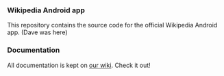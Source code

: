 ### Wikipedia Android app

This repository contains the source code for the official Wikipedia Android app. (Dave was here)

### Documentation

All documentation is kept on [our wiki](https://www.mediawiki.org/wiki/Wikimedia_Apps/Team/Wikipedia_Android_app_hacking). Check it out!